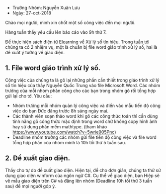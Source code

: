 
* Trưởng Nhóm: Nguyễn Xuân Lưu
* Ngày: 27-oct-2018

Chào mọi người, mình xin chốt một số công việc đến mọi người.

Hàng tuần thầy yêu cầu lên báo cáo vào 9h thứ 7.

Để thực hiện sách điện tử Elearning về Xử lý số tín hiệu. Trong tuần tới chúng ta có 2 nhiệm vụ, một là chuẩn bị file word giáo trình xử lý số, hai là đề xuất ý tưởng về giao diện.

## 1. File word giáo trình xử lý số.
Công việc của chúng ta là gõ lại những phần cần thiết trong giáo trình xử lý số tín hiệu của thầy Nguyễn Quốc Trung vào file Microsoft Word. Các nhóm trưởng của mỗi nhóm phân công cho các bạn trong nhóm gõ rồi tổng hợp gửi lại cho tớ.
Yêu cầu:
- Nhóm trưởng mỗi nhóm quản lý công việc và điền vào mẫu tiến độ công việc do bạn Đức đăng trước 8h sáng ngày mai.
- Các thành viên soạn thảo word khi gõ các công thức toán thì cần dùng tính năng gõ công thức mặc định trong word chứ không copy hình ảnh hay sử dụng phần mềm mathtype. (tham khảo https://www.youtube.com/watch?v=5wrie905Pnc)
- Deadline nhóm trưởng các nhóm gửi file tiến độ công việc và file word tổng hợp phần của nhóm mình là 10h tối thứ 5 tuần sau.

## 2. Đề xuất giao diện.
Thầy cho tự do đề xuất giao diện. Hiện tại, để cho đơn giản, chúng ta thử sử dụng giao diện winform của ngôn ngữ C#. Cụ thể về giao diện, bạn Hiệp sẽ vẽ mẫu giao diện trên C# và đăng lên nhóm (Deadline 10h tối thứ 3 tuần sau) để mọi người góp ý.
